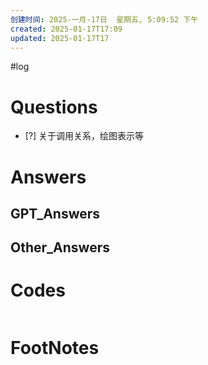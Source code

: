 ```yaml
---
创建时间: 2025-一月-17日  星期五, 5:09:52 下午
created: 2025-01-17T17:09
updated: 2025-01-17T17
---
```

#log 

# Questions

- [?] 关于调用关系，绘图表示等


# Answers


## GPT_Answers


## Other_Answers


# Codes

```python

```



# FootNotes